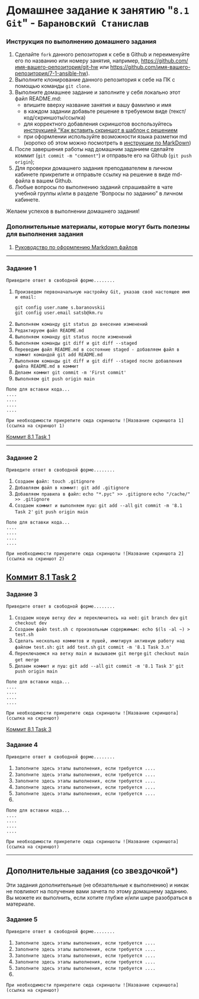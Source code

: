 # Домашнее задание к занятию "`8.1 Git`" - `Барановский Станислав`


### Инструкция по выполнению домашнего задания

   1. Сделайте `fork` данного репозитория к себе в Github и переименуйте его по названию или номеру занятия, например, https://github.com/имя-вашего-репозитория/git-hw или  https://github.com/имя-вашего-репозитория/7-1-ansible-hw).
   2. Выполните клонирование данного репозитория к себе на ПК с помощью команды `git clone`.
   3. Выполните домашнее задание и заполните у себя локально этот файл README.md:
      - впишите вверху название занятия и вашу фамилию и имя
      - в каждом задании добавьте решение в требуемом виде (текст/код/скриншоты/ссылка)
      - для корректного добавления скриншотов воспользуйтесь [инструкцией "Как вставить скриншот в шаблон с решением](https://github.com/netology-code/sys-pattern-homework/blob/main/screen-instruction.md)
      - при оформлении используйте возможности языка разметки md (коротко об этом можно посмотреть в [инструкции  по MarkDown](https://github.com/netology-code/sys-pattern-homework/blob/main/md-instruction.md))
   4. После завершения работы над домашним заданием сделайте коммит (`git commit -m "comment"`) и отправьте его на Github (`git push origin`);
   5. Для проверки домашнего задания преподавателем в личном кабинете прикрепите и отправьте ссылку на решение в виде md-файла в вашем Github.
   6. Любые вопросы по выполнению заданий спрашивайте в чате учебной группы и/или в разделе “Вопросы по заданию” в личном кабинете.
   
Желаем успехов в выполнении домашнего задания!
   
### Дополнительные материалы, которые могут быть полезны для выполнения задания

1. [Руководство по оформлению Markdown файлов](https://gist.github.com/Jekins/2bf2d0638163f1294637#Code)

---

### Задание 1

`Приведите ответ в свободной форме........`

1. `Произведем первоначальную настройку Git, указав своё настоящее имя и email:`
    ```
    git config user.name s.baranovskii
    git config user.email satsb@km.ru
    ```
2. `Выполняем команду git status до внесение изменений`
3. `Редактируем файл README.md`
4. `Выполняем команду git status после изменений`
5. `Выполняем команды git diff и git diff --staged`
6. `Переведим файл README.md в состояние staged - добавляем файл в коммит командой git add README.md`
7. `Выполняем команды git diff и git diff --staged после добавления файла README.md в коммит`
8. `Делаем коммит git commit -m 'First commit'`
9. `Выполняем git push origin main`

```
Поле для вставки кода...
....
....
....
....
```

`При необходимости прикрепитe сюда скриншоты
![Название скриншота 1](ссылка на скриншот 1)`

[Коммит 8.1 Task 1](https://github.com/StanislavBaranovskii/8-1-hw/commit/0fa6b2c4571dc4fbd2a7bfa0353eff33b8dca1aa)

---

### Задание 2

`Приведите ответ в свободной форме........`

1. `Создаем файл: touch .gitignore`
2. `Добавляем файл в коммит: git add .gitignore`
3. `Добавляем правила в файл:`
    `echo "*.pyc" >> .gitignore`
    `echo "/cache/" >> .gitignore`
4. `Создаем коммит и выполняем пуш:`
    `git add --all`
    `git commit -m '8.1 Task 2'`
    `git push origin main`


```
Поле для вставки кода...
....
....
....
....
```

`При необходимости прикрепитe сюда скриншоты
![Название скриншота 2](ссылка на скриншот 2)`

[Коммит 8.1 Task 2](https://github.com/StanislavBaranovskii/8-1-hw/commit/c6239fa17f8e7426de3ff7b0c4d6d5606b2d8bd9)
---

### Задание 3

`Приведите ответ в свободной форме........`

1. `Создаем новую ветку dev и переключитесь на неё:`
    `git branch dev`
    `git checkout dev`
2. `Создаем файл test.sh с произвольным содержимым: echo $(ls -al ~) > test.sh`
3. `Сделать несколько коммитов и пушей, имитируя активную работу над файлом test.sh:`
    `git add test.sh`
    `git commit -m '8.1 Task 3.n'`
4. `Переключаемся на ветку main и вызываем git merge`
    `git checkout main`
    `get merge`
5. `Делаем коммит и пуш:`
    `git add --all`
    `git commit -m '8.1 Task 3'`
    `git push origin main`

```
Поле для вставки кода...
....
....
....
....
```

`При необходимости прикрепитe сюда скриншоты
![Название скриншота](ссылка на скриншот)`

[Коммит 8.1 Task 3]()

### Задание 4

`Приведите ответ в свободной форме........`

1. `Заполните здесь этапы выполнения, если требуется ....`
2. `Заполните здесь этапы выполнения, если требуется ....`
3. `Заполните здесь этапы выполнения, если требуется ....`
4. `Заполните здесь этапы выполнения, если требуется ....`
5. `Заполните здесь этапы выполнения, если требуется ....`
6. 

```
Поле для вставки кода...
....
....
....
....
```

`При необходимости прикрепитe сюда скриншоты
![Название скриншота](ссылка на скриншот)`

---
## Дополнительные задания (со звездочкой*)

Эти задания дополнительные (не обязательные к выполнению) и никак не повлияют на получение вами зачета по этому домашнему заданию. Вы можете их выполнить, если хотите глубже и/или шире разобраться в материале.

### Задание 5

`Приведите ответ в свободной форме........`

1. `Заполните здесь этапы выполнения, если требуется ....`
2. `Заполните здесь этапы выполнения, если требуется ....`
3. `Заполните здесь этапы выполнения, если требуется ....`
4. `Заполните здесь этапы выполнения, если требуется ....`
5. `Заполните здесь этапы выполнения, если требуется ....`
6. 

`При необходимости прикрепитe сюда скриншоты
![Название скриншота](ссылка на скриншот)`
